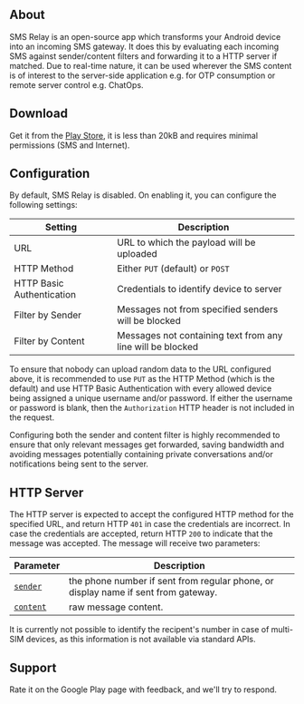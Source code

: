 ## About

SMS Relay is an open-source app which transforms your Android device into
an incoming SMS gateway. It does this by evaluating each incoming SMS against
sender/content filters and forwarding it to a HTTP server if matched. Due to
real-time nature, it can be used wherever the SMS content is of interest to
the server-side application e.g. for OTP consumption or remote server control
e.g. ChatOps.

## Download

Get it from the [Play Store](https://play.google.com/store/apps/details?id=com.advarisk.smsrelay),
it is less than 20kB and requires minimal permissions (SMS and Internet).

## Configuration

By default, SMS Relay is disabled. On enabling it, you can configure the
following settings:

| Setting                   | Description
| ------------------------- | ----------------------------------------------------------
| URL                       | URL to which the payload will be uploaded
| HTTP Method               | Either `PUT` (default) or `POST`
| HTTP Basic Authentication | Credentials to identify device to server
| Filter by Sender          | Messages not from specified senders will be blocked
| Filter by Content         | Messages not containing text from any line will be blocked

To ensure that nobody can upload random data to the URL configured above, it
is recommended to use `PUT` as the HTTP Method (which is the default) and use
HTTP Basic Authentication with every allowed device being assigned a unique
username and/or password. If either the username or password is blank, then
the `Authorization` HTTP header is not included in the request.

Configuring both the sender and content filter is highly recommended to
ensure that only relevant messages get forwarded, saving bandwidth and
avoiding messages potentially containing private conversations and/or
notifications being sent to the server.

## HTTP Server

The HTTP server is expected to accept the configured HTTP method for the
specified URL, and return HTTP `401` in case the credentials are incorrect.
In case the credentials are accepted, return HTTP `200` to indicate that
the message was accepted. The message will receive two parameters:

| Parameter | Description
| --------- | ---------------
| [`sender`](https://developer.android.com/reference/android/telephony/SmsMessage.html#getDisplayOriginatingAddress())  | the phone number if sent from regular phone, or display name if sent from gateway.
| [`content`](https://developer.android.com/reference/android/telephony/SmsMessage.html#getDisplayMessageBody()) | raw message content.

It is currently not possible to identify the recipent's number in case of
multi-SIM devices, as this information is not available via standard APIs.

## Support

Rate it on the Google Play page with feedback, and we'll try to respond.
